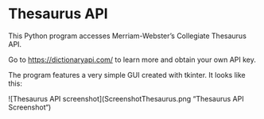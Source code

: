 # Thesaurus API

This Python program accesses Merriam-Webster’s Collegiate Thesaurus API.

Go to <https://dictionaryapi.com/> to learn more and obtain your own API key.

The program features a very simple GUI created with tkinter. It looks like this:

![Thesaurus API screenshot](ScreenshotThesaurus.png “Thesaurus API Screenshot“)
